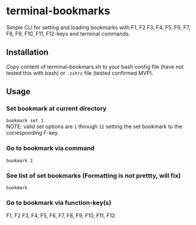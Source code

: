 # terminal-bookmarks
Simple CLI for setting and loading bookmarks with F1, F2 F3, F4, F5, F6, F7, F8, F9, F10, F11, F12-keys and terminal commands.

## Installation
Copy content of terminal-bookmars.sh to your bash config file (have not tested this with bash) or `.zshrc` file (tested confirmed MVP).

## Usage
### Set bookmark at current directory
```bookmark set 1```\
NOTE: valid set options are `1` through `12` setting the set bookmark to the corresponding F-key.

### Go to bookmark via command
```bookmark 1```

### See list of set bookmarks (Formatting is not prettty, will fix)
```bookmark```


### Go to bookmark via function-key(s)
F1, F2 F3, F4, F5, F6, F7, F8, F9, F10, F11, F12
